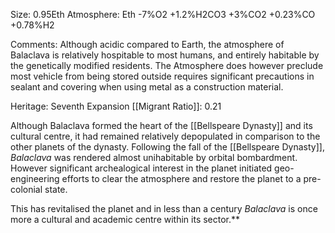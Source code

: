 
Size: 0.95Eth
Atmosphere: Eth -7%O2 +1.2%H2CO3 +3%CO2 +0.23%CO +0.78%H2

Comments: Although acidic compared to Earth, the atmosphere of Balaclava is relatively hospitable to most humans, and entirely habitable by the genetically modified residents.
The Atmosphere does however preclude most vehicle from being stored outside requires significant precautions in sealant and covering when using metal as a construction material.

Heritage: Seventh Expansion 
[[Migrant Ratio]]: 0.21



Although Balaclava formed the heart of the [[Bellspeare Dynasty]] and its cultural centre, it had remained relatively depopulated in comparison to the other planets of the dynasty.
Following the fall of the [[Bellspeare Dynasty]], *Balaclava* was rendered almost unihabitable by orbital bombardment.
However significant archealogical interest in the planet initiated geo-engineering efforts to clear the atmosphere and restore the planet to a pre-colonial state.

This has revitalised the planet and in less than a century *Balaclava* is once more a cultural and academic centre within its sector.**